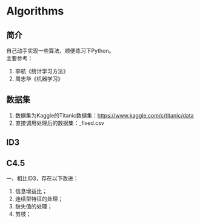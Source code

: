 # Algorithms
## 简介
自己动手实现一些算法，顺便练习下Python。    
主要参考：
1. 李航《统计学习方法》
2. 周志华《机器学习》    

## 数据集
1. 数据集为Kaggle的Titanic数据集：https://www.kaggle.com/c/titanic/data
2. 直接调用处理后的数据集：_fixed.csv

## ID3

## C4.5
一、相比ID3，存在以下改进：
1. 信息增益比；
2. 连续型特征的处理；
3. 缺失值的处理；
3. 剪枝；
